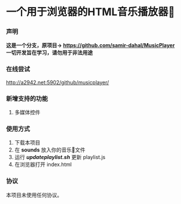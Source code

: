 # 一个用于浏览器的HTML音乐播放器🎵

### 声明
**这是一个分支，原项目-&gt;  <a href="https://github.com/samir-dahal/MusicPlayer" target="_blank">https://github.com/samir-dahal/MusicPlayer</a>**
<br>
**一切开发旨在学习，请勿用于非法用途**

### 在线尝试
<a href="http://a2942.net:5902/github/musicplayer/" target="_blank">http://a2942.net:5902/github/musicplayer/</a>

### 新增支持的功能
<ol>
  <li>多媒体控件</li>
</ol>

### 使用方式
<ol>
  <li>下载本项目</li>
  <li>在 <b>sounds</b> 放入你的音乐🎵文件</li>
  <li>运行 <b><i>updateplaylist.sh</i></b> 更新 playlist.js </li>
  <li>在浏览器打开 index.html </li>
</ol>

### 协议
本项目未使用任何协议。
